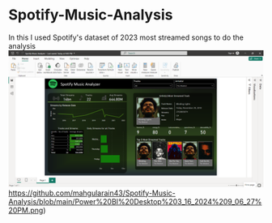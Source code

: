 # Spotify-Music-Analysis
In this I used Spotify's dataset of 2023 most streamed songs to do the analysis
![myimage-alt-tag](https://github.com/mahgularain43/Spotify-Music-Analysis/blob/main/Power%20BI%20Desktop%203_16_2024%209_06_27%20PM.png)https://github.com/mahgularain43/Spotify-Music-Analysis/blob/main/Power%20BI%20Desktop%203_16_2024%209_06_27%20PM.png)

